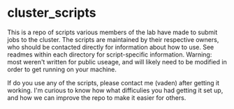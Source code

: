 # cluster_scripts
This is a repo of scripts various members of the lab have made to submit jobs to the cluster. The scripts are maintained by their respective owners, who should be contacted directly for information about how to use. See readmes within each directory for script-specific information. Warning: most weren't written for public useage, and will likely need to be modified in order to get running on your machine. 

If do you use any of the scripts, please contact me (vaden) after getting it working. I'm curious to know how what difficulies you had getting it set up, and how we can improve the repo to make it easier for others.
